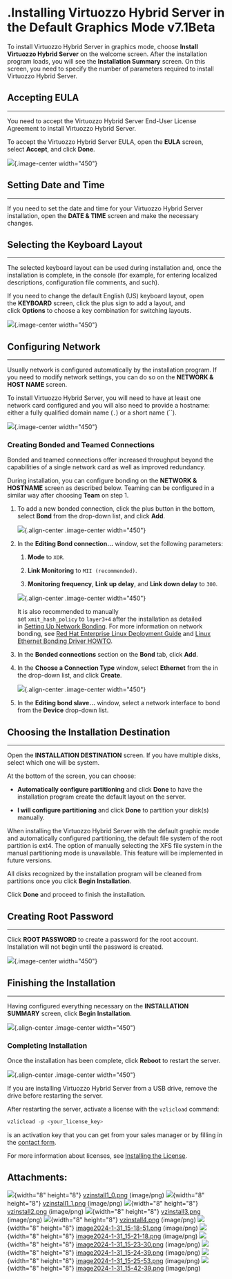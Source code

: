 # .Installing Virtuozzo Hybrid Server in the Default Graphics Mode v7.1Beta

To install Virtuozzo Hybrid Server in graphics mode, choose **Install Virtuozzo Hybrid Server** on the welcome screen. After the installation program loads, you will see the **Installation Summary** screen. On this screen, you need to specify the number of parameters required to install Virtuozzo Hybrid Server.

## Accepting EULA

------------------------------------------------------------------------

You need to accept the Virtuozzo Hybrid Server End-User License Agreement to install Virtuozzo Hybrid Server.

To accept the Virtuozzo Hybrid Server EULA, open the **EULA** screen, select **Accept**, and click **Done**.

![](attachments/194478151/194478387.png){.image-center width="450"}

## Setting Date and Time

------------------------------------------------------------------------

If you need to set the date and time for your Virtuozzo Hybrid Server installation, open the **DATE & TIME** screen and make the necessary changes.

## Selecting the Keyboard Layout

------------------------------------------------------------------------

The selected keyboard layout can be used during installation and, once the installation is complete, in the console (for example, for entering localized descriptions, configuration file comments, and such).

If you need to change the default English (US) keyboard layout, open the **KEYBOARD** screen, click the plus sign to add a layout, and click **Options** to choose a key combination for switching layouts.

![](attachments/194478151/194478391.png){.image-center width="450"}

## Configuring Network

------------------------------------------------------------------------

Usually network is configured automatically by the installation program. If you need to modify network settings, you can do so on the **NETWORK & HOST NAME** screen.

To install Virtuozzo Hybrid Server, you will need to have at least one network card configured and you will also need to provide a hostname: either a fully qualified domain name (`.`) or a short name (``).

![](attachments/194478151/194478393.png){.image-center width="450"}

### Creating Bonded and Teamed Connections

Bonded and teamed connections offer increased throughput beyond the capabilities of a single network card as well as improved redundancy.

During installation, you can configure bonding on the **NETWORK & HOSTNAME** screen as described below. Teaming can be configured in a similar way after choosing **Team** on step 1.

1.  To add a new bonded connection, click the plus button in the bottom, select **Bond** from the drop-down list, and click **Add**.

    ![](https://docs.virtuozzo.com/virtuozzo_hybrid_server_7_installation_guide/_images/stor_install1.png){.align-center .image-center width="450"}

2.  In the **Editing Bond connection…** window, set the following parameters:

    1.  **Mode** to `XOR`.

    2.  **Link Monitoring** to `MII (recommended)`.

    3.  **Monitoring frequency**, **Link up delay**, and **Link down delay** to `300`.

    ![](https://docs.virtuozzo.com/virtuozzo_hybrid_server_7_installation_guide/_images/stor_install2.png){.align-center .image-center width="450"}

    It is also recommended to manually set `xmit_hash_policy` to `layer3+4` after the installation as detailed in [Setting Up Network Bonding](https://docs.virtuozzo.com/virtuozzo_storage_administrators_command_line_guide/maximizing-cluster-performance/setting-up-network-bonding.html#setting-up-network-bonding). For more information on network bonding, see [Red Hat Enterprise Linux Deployment Guide](index) and [Linux Ethernet Bonding Driver HOWTO](https://www.kernel.org/doc/Documentation/networking/bonding.txt).

3.  In the **Bonded connections** section on the **Bond** tab, click **Add**.

4.  In the **Choose a Connection Type** window, select **Ethernet** from the in the drop-down list, and click **Create**.

    ![](https://docs.virtuozzo.com/virtuozzo_hybrid_server_7_installation_guide/_images/stor_install3.png){.align-center .image-center width="450"}

5.  In the **Editing bond slave…** window, select a network interface to bond from the **Device** drop-down list.

## Choosing the Installation Destination

------------------------------------------------------------------------

Open the **INSTALLATION DESTINATION** screen. If you have multiple disks, select which one will be system.

At the bottom of the screen, you can choose:

-   **Automatically configure partitioning** and click **Done** to have the installation program create the default layout on the server.

-   **I will configure partitioning** and click **Done** to partition your disk(s) manually.

When installing the Virtuozzo Hybrid Server with the default graphic mode and automatically configured partitioning, the default file system of the root partition is ext4. The option of manually selecting the XFS file system in the manual partitioning mode is unavailable. This feature will be implemented in future versions.

All disks recognized by the installation program will be cleaned from partitions once you click **Begin Installation**.

Click **Done** and proceed to finish the installation.

## Creating Root Password

------------------------------------------------------------------------

Click **ROOT PASSWORD** to create a password for the root account. Installation will not begin until the password is created.

![](attachments/194478151/194478400.png){.image-center width="450"}

## Finishing the Installation

------------------------------------------------------------------------

Having configured everything necessary on the **INSTALLATION SUMMARY** screen, click **Begin Installation**.

![](https://docs.virtuozzo.com/virtuozzo_hybrid_server_7_installation_guide/_images/vzinstall16.png){.align-center .image-center width="450"}

### Completing Installation

Once the installation has been complete, click **Reboot** to restart the server.

![](https://docs.virtuozzo.com/virtuozzo_hybrid_server_7_installation_guide/_images/vzinstall18.png){.align-center .image-center width="450"}

If you are installing Virtuozzo Hybrid Server from a USB drive, remove the drive before restarting the server.

After restarting the server, activate a license with the `vzlicload` command:

``` java
vzlicload -p <your_license_key>
```

is an activation key that you can get from your sales manager or by filling in the [contact form](https://www.virtuozzo.com/company/contact/).

For more information about licenses, see [Installing the License](.Installing_the_License_v7.1Beta).

## Attachments:

![](images/icons/bullet_blue.gif){width="8" height="8"} [vzinstall1\_0.png](attachments/194478151/194478288.png) (image/png)
![](images/icons/bullet_blue.gif){width="8" height="8"} [vzinstall1\_1.png](attachments/194478151/194478290.png) (image/png)
![](images/icons/bullet_blue.gif){width="8" height="8"} [vzinstall2.png](attachments/194478151/194478293.png) (image/png)
![](images/icons/bullet_blue.gif){width="8" height="8"} [vzinstall3.png](attachments/194478151/194478296.png) (image/png)
![](images/icons/bullet_blue.gif){width="8" height="8"} [vzinstall4.png](attachments/194478151/194478299.png) (image/png)
![](images/icons/bullet_blue.gif){width="8" height="8"} [image2024-1-31\_15-18-51.png](attachments/194478151/194478385.png) (image/png)
![](images/icons/bullet_blue.gif){width="8" height="8"} [image2024-1-31\_15-21-18.png](attachments/194478151/194478387.png) (image/png)
![](images/icons/bullet_blue.gif){width="8" height="8"} [image2024-1-31\_15-23-30.png](attachments/194478151/194478389.png) (image/png)
![](images/icons/bullet_blue.gif){width="8" height="8"} [image2024-1-31\_15-24-39.png](attachments/194478151/194478391.png) (image/png)
![](images/icons/bullet_blue.gif){width="8" height="8"} [image2024-1-31\_15-25-53.png](attachments/194478151/194478393.png) (image/png)
![](images/icons/bullet_blue.gif){width="8" height="8"} [image2024-1-31\_15-42-39.png](attachments/194478151/194478400.png) (image/png)

